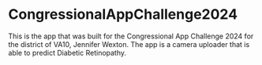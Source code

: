 # CongressionalAppChallenge2024
This is the app that was built for the Congressional App Challenge 2024 for the district of VA10, Jennifer Wexton. The app is a camera uploader that is able to predict Diabetic Retinopathy.
